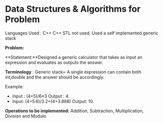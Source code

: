 # Data Structures & Algorithms for Problem

Languages Used : C++
C++ STL not used. Used a self implemented generic stack

**Problem:**

**Statement:**Designed a generic calculator that takes as input an expression and evaluates as outputs the answer.

**Terminology** : Generic stack= A single expression can contain both int,double and the answer should be accordingly.

Example: 
- Input : (4+5)/6*3      Output : 4.
- Input: (4+5.6)/3.2+(4+3.888)     Output: 10.

**Operations to be implemented:** Addition, Subtraction, Multiplication, Division and Modulo
